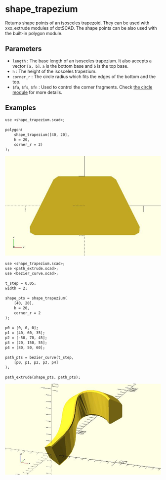 # shape_trapezium

Returns shape points of an isosceles trapezoid. They can be used with xxx_extrude modules of dotSCAD. The shape points can be also used with the built-in polygon module. 

## Parameters

- `length` : The base length of an isosceles trapezium. It also accepts a vector `[a, b]`. `a` is the bottom base and `b` is the top base.
- `h` : The height of the isosceles trapezium. 
- `corner_r` : The circle radius which fits the edges of the bottom and the top.
- `$fa`, `$fs`, `$fn` : Used to control the corner fragments. Check [the circle module](https://en.wikibooks.org/wiki/OpenSCAD_User_Manual/Using_the_2D_Subsystem#circle) for more details.

## Examples

	use <shape_trapezium.scad>;

	polygon(
		shape_trapezium([40, 20], 
		h = 20,
		corner_r = 2)
	);

![shape_trapezium](images/lib3x-shape_trapezium-1.JPG)

	use <shape_trapezium.scad>;
	use <path_extrude.scad>;
	use <bezier_curve.scad>;

	t_step = 0.05;
	width = 2;

	shape_pts = shape_trapezium(
		[40, 20], 
		h = 20, 
		corner_r = 2
	);

	p0 = [0, 0, 0];
	p1 = [40, 60, 35];
	p2 = [-50, 70, 45];
	p3 = [20, 150, 55];
	p4 = [80, 50, 60];

	path_pts = bezier_curve(t_step, 
		[p0, p1, p2, p3, p4]
	);

	path_extrude(shape_pts, path_pts);   

![shape_trapezium](images/lib3x-shape_trapezium-2.JPG)	